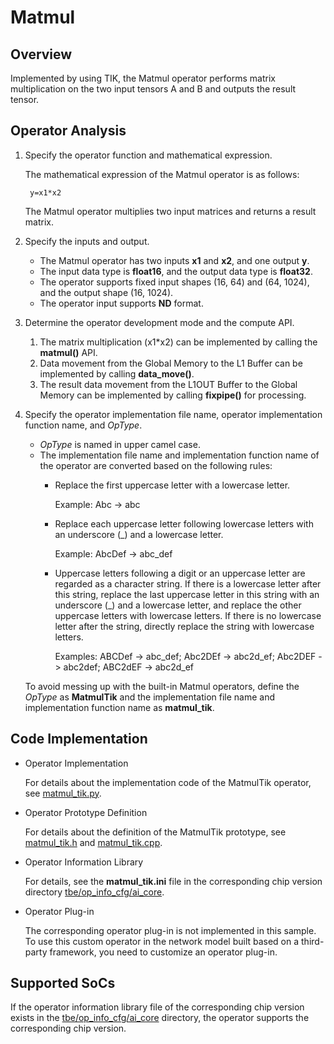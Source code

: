 # Matmul<a name="EN-US_TOPIC_0302083453"></a>

## Overview<a name="section20275955152017"></a>

Implemented by using TIK, the Matmul operator performs matrix multiplication on the two input tensors A and B and outputs the result tensor.

## Operator Analysis<a name="section132184332113"></a>

1.  Specify the operator function and mathematical expression.

    The mathematical expression of the Matmul operator is as follows:

    ```
     y=x1*x2
    ```

    The Matmul operator multiplies two input matrices and returns a result matrix.

2.  Specify the inputs and output.
    -   The Matmul operator has two inputs  **x1**  and  **x2**, and one output  **y**.
    -   The input data type is  **float16**, and the output data type is  **float32**.
    -   The operator supports fixed input shapes \(16, 64\) and \(64, 1024\), and the output shape \(16, 1024\).
    -   The operator input supports  **ND**  format.

3.  Determine the operator development mode and the compute API.
    1.  The matrix multiplication \(x1\*x2\) can be implemented by calling the  **matmul\(\)**  API.
    2.  Data movement from the  Global Memory  to the  L1 Buffer  can be implemented by calling  **data\_move\(\)**.
    3.  The result data movement from the  L1OUT Buffer  to the  Global Memory  can be implemented by calling  **fixpipe\(\)**  for processing.

4.  Specify the operator implementation file name, operator implementation function name, and  _OpType_.

    -   _OpType_  is named in upper camel case.
    -   The implementation file name and implementation function name of the operator are converted based on the following rules:
        -   Replace the first uppercase letter with a lowercase letter.

            Example: Abc -\> abc

        -   Replace each uppercase letter following lowercase letters with an underscore \(\_\) and a lowercase letter.

            Example: AbcDef -\> abc\_def

        -   Uppercase letters following a digit or an uppercase letter are regarded as a character string. If there is a lowercase letter after this string, replace the last uppercase letter in this string with an underscore \(\_\) and a lowercase letter, and replace the other uppercase letters with lowercase letters. If there is no lowercase letter after the string, directly replace the string with lowercase letters.

            Examples: ABCDef -\> abc\_def; Abc2DEf -\> abc2d\_ef; Abc2DEF -\> abc2def; ABC2dEF -\> abc2d\_ef



    To avoid messing up with the built-in Matmul operators, define the  _OpType_  as  **MatmulTik**  and the implementation file name and implementation function name as  **matmul\_tik**.


## Code Implementation<a name="section657125913571"></a>

-   Operator Implementation

    For details about the implementation code of the MatmulTik operator, see  [matmul\_tik.py](../tbe/impl/matmul_tik.py).

-   Operator Prototype Definition

    For details about the definition of the MatmulTik prototype, see  [matmul\_tik.h](../op_proto/matmul_tik.h)  and  [matmul\_tik.cpp](../op_proto/matmul_tik.cc).

-   Operator Information Library

    For details, see the  **matmul\_tik.ini**  file in the corresponding chip version directory  [tbe/op\_info\_cfg/ai\_core](../tbe/op_info_cfg/ai_core).

-   Operator Plug-in

    The corresponding operator plug-in is not implemented in this sample. To use this custom operator in the network model built based on a third-party framework, you need to customize an operator plug-in.


## Supported SoCs<a name="section13382182116471"></a>

If the operator information library file of the corresponding chip version exists in the  [tbe/op\_info\_cfg/ai\_core](../tbe/op_info_cfg/ai_core)  directory, the operator supports the corresponding chip version.
